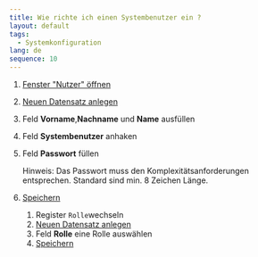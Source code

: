 ```yaml
---
title: Wie richte ich einen Systembenutzer ein ?
layout: default
tags:
  - Systemkonfiguration
lang: de
sequence: 10
---
```

1. [Fenster "Nutzer" öffnen](Wie_finde_und_öffne_ich_ein_Fenster)
1. [Neuen Datensatz anlegen](Wie_lege_ich_einen_neuen_datensatz_an)
1. Feld **Vorname**,**Nachname** und **Name** ausfüllen
1. Feld **Systembenutzer** anhaken
1. Feld **Passwort** füllen
   
   Hinweis: Das Passwort muss den Komplexitätsanforderungen entsprechen. Standard sind min. 8 Zeichen Länge.
 
1. [Speichern](Wie_lege_ich_einen_neuen_datensatz_an) 
   1. Register `Rolle`wechseln
   1. [Neuen Datensatz anlegen](Wie_lege_ich_einen_neuen_datensatz_an)
   1. Feld **Rolle** eine Rolle auswählen
   1. [Speichern](Wie_lege_ich_einen_neuen_datensatz_an)

